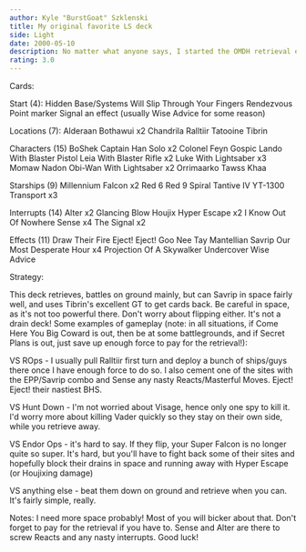 ```yaml
---
author: Kyle "BurstGoat" Szklenski
title: My original favorite LS deck
side: Light
date: 2000-05-10
description: No matter what anyone says, I started the OMDH retrieval engine. Look back in the decks (or to mine!) and see how early I did it! It wasn't a good deck then, but it's refined quite a bit.
rating: 3.0
---
```

Cards: 

Start (4):
Hidden Base/Systems Will Slip Through Your Fingers
Rendezvous Point
marker
Signal
an effect (usually Wise Advice for some reason)

Locations (7):
Alderaan
Bothawui x2
Chandrila
Ralltiir
Tatooine
Tibrin

Characters (15)
BoShek
Captain Han Solo  x2
Colonel Feyn Gospic
Lando With Blaster Pistol
Leia With Blaster Rifle  x2
Luke With Lightsaber  x3
Momaw Nadon
Obi-Wan With Lightsaber  x2
Orrimaarko
Tawss Khaa

Starships (9)
Millennium Falcon  x2
Red 6
Red 9
Spiral
Tantive IV
YT-1300 Transport  x3

Interrupts (14)
Alter  x2
Glancing Blow
Houjix
Hyper Escape  x2
I Know
Out Of Nowhere
Sense  x4
The Signal  x2

Effects (11)
Draw Their Fire
Eject! Eject!
Goo Nee Tay
Mantellian Savrip
Our Most Desperate Hour  x4
Projection Of A Skywalker
Undercover
Wise Advice 

Strategy: 

This deck retrieves, battles on ground mainly, but can Savrip in space fairly well, and uses Tibrin's excellent GT to get cards back. Be careful in space, as it's not too powerful there. Don't worry about flipping either. It's not a drain deck! Some examples of gameplay (note: in all situations, if Come Here You Big Coward is out, then be at some battlegrounds, and if Secret Plans is out, just save up enough force to pay for the retrieval!):

VS ROps - I usually pull Ralltiir first turn and deploy a bunch of ships/guys there once I have enough force to do so. I also cement one of the sites with the EPP/Savrip combo and Sense any nasty Reacts/Masterful Moves. Eject! Eject! their nastiest BHS.

VS Hunt Down - I'm not worried about Visage, hence only one spy to kill it. I'd worry more about killing Vader quickly so they stay on their own side, while you retrieve away.

VS Endor Ops - it's hard to say. If they flip, your Super Falcon is no longer quite so super. It's hard, but you'll have to fight back some of their sites and hopefully block their drains in space and running away with Hyper Escape (or Houjixing damage)

VS anything else - beat them down on ground and retrieve when you can. It's fairly simple, really.

Notes:
I need more space probably! Most of you will bicker about that. Don't forget to pay for the retrieval if you have to. Sense and Alter are there to screw Reacts and any nasty interrupts. Good luck!  